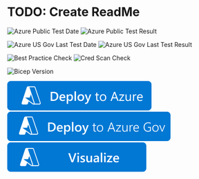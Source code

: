 # TODO: Create ReadMe

![Azure Public Test Date](https://azurequickstartsservice.blob.core.windows.net/badges/quickstarts/microsoft.web/function-app-with-custom-domain-managed-certificate/PublicLastTestDate.svg)
![Azure Public Test Result](https://azurequickstartsservice.blob.core.windows.net/badges/quickstarts/microsoft.web/function-app-with-custom-domain-managed-certificate/PublicDeployment.svg)

![Azure US Gov Last Test Date](https://azurequickstartsservice.blob.core.windows.net/badges/quickstarts/microsoft.web/function-app-with-custom-domain-managed-certificate/FairfaxLastTestDate.svg)
![Azure US Gov Last Test Result](https://azurequickstartsservice.blob.core.windows.net/badges/quickstarts/microsoft.web/function-app-with-custom-domain-managed-certificate/FairfaxDeployment.svg)

![Best Practice Check](https://azurequickstartsservice.blob.core.windows.net/badges/quickstarts/microsoft.web/function-app-with-custom-domain-managed-certificate/BestPracticeResult.svg)
![Cred Scan Check](https://azurequickstartsservice.blob.core.windows.net/badges/quickstarts/microsoft.web/function-app-with-custom-domain-managed-certificate/CredScanResult.svg)

![Bicep Version](https://azurequickstartsservice.blob.core.windows.net/badges/quickstarts/microsoft.web/function-app-with-custom-domain-managed-certificate/BicepVersion.svg)

[![Deploy To Azure](https://raw.githubusercontent.com/Azure/azure-quickstart-templates/master/1-CONTRIBUTION-GUIDE/images/deploytoazure.svg?sanitize=true)](https://portal.azure.com/#create/Microsoft.Template/uri/https%3A%2F%2Fraw.githubusercontent.com%2FAzure%2Fazure-quickstart-templates%2Fmaster%2Fquickstarts%2Fmicrosoft.web%2Ffunction-app-with-custom-domain-managed-certificate%2Fazuredeploy.json)
[![Deploy To Azure US Gov](https://raw.githubusercontent.com/Azure/azure-quickstart-templates/master/1-CONTRIBUTION-GUIDE/images/deploytoazuregov.svg?sanitize=true)](https://portal.azure.us/#create/Microsoft.Template/uri/https%3A%2F%2Fraw.githubusercontent.com%2FAzure%2Fazure-quickstart-templates%2Fmaster%2Fquickstarts%2Fmicrosoft.web%2Ffunction-app-with-custom-domain-managed-certificate%2Fazuredeploy.json)
[![Visualize](https://raw.githubusercontent.com/Azure/azure-quickstart-templates/master/1-CONTRIBUTION-GUIDE/images/visualizebutton.svg?sanitize=true)](http://armviz.io/#/?load=https%3A%2F%2Fraw.githubusercontent.com%2FAzure%2Fazure-quickstart-templates%2Fmaster%2Fquickstarts%2Fmicrosoft.web%2Ffunction-app-with-custom-domain-managed-certificate%2Fazuredeploy.json)

